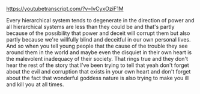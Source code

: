 https://youtubetranscript.com/?v=IvCyxOziF1M

 Every hierarchical system tends to degenerate in the direction of power and all hierarchical systems are less than they could be and that's partly because of the possibility that power and deceit will corrupt them but also partly because we're willfully blind and deceitful in our own personal lives. And so when you tell young people that the cause of the trouble they see around them in the world and maybe even the disquiet in their own heart is the malevolent inadequacy of their society. That rings true and they don't hear the rest of the story that I've been trying to tell that yeah don't forget about the evil and corruption that exists in your own heart and don't forget about the fact that wonderful goddess nature is also trying to make you ill and kill you at all times.